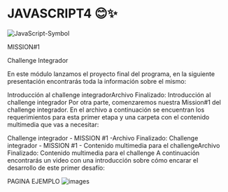 # JAVASCRIPT4 😊✨

![JavaScript-Symbol](https://github.com/Barby202022/JAVASCRIPT4/assets/107775367/52879181-4a9e-4614-b05e-1395ce0c78f3)

MISSION#1

Challenge Integrador

En este módulo lanzamos el proyecto final del programa, en la siguiente presentación encontrarás toda la información sobre el mismo:

Introducción al challenge integradorArchivo
Finalizado: Introducción al challenge integrador
Por otra parte, comenzaremos nuestra Mission#1 del challenge integrador. En el archivo a continuación se encuentran los requerimientos para esta primer etapa y una carpeta con el contenido multimedia que vas a necesitar:

Challenge integrador - MISSION #1 -Archivo
Finalizado: Challenge integrador - MISSION #1 - 
Contenido multimedia para el challengeArchivo
Finalizado: Contenido multimedia para el challenge
A continuación encontrarás un video con una introducción sobre cómo encarar el desarrollo de este primer desafío:


PAGINA EJEMPLO
![images](https://github.com/Barby202022/JAVASCRIPT4/assets/107775367/227a7338-5231-42bf-85be-990137919f73)
